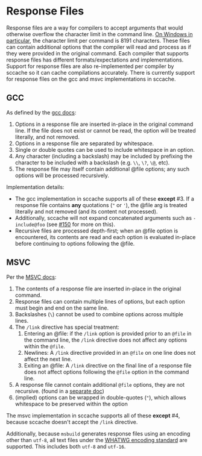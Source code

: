 # Response Files

Response files are a way for compilers to accept arguments that would otherwise overflow the character limit in the command line. [On Windows in particular](https://learn.microsoft.com/en-us/troubleshoot/windows-client/shell-experience/command-line-string-limitation), the character limit per command is 8191 characters. These files can contain additional options that the compiler will read and process as if they were provided in the original command. Each compiler that supports response files has different formats/expectations and implementations. Support for response files are also re-implemented per compiler by sccache so it can cache compilations accurately. There is currently support for response files on the gcc and msvc implementations in sccache.

## GCC

As defined by the [gcc docs](https://gcc.gnu.org/onlinedocs/gcc-4.6.3/gcc/Overall-Options.html#Overall-Options):

1. Options in a response file are inserted in-place in the original command line. If the file does not exist or cannot be read, the option will be treated literally, and not removed.
2. Options in a response file are separated by whitespace.
3. Single or double quotes can be used to include whitespace in an option.
4. Any character (including a backslash) may be included by prefixing the character to be included with a backslash (e.g. `\\`, `\?`, `\@`, etc).
5. The response file may itself contain additional @file options; any such options will be processed recursively.

Implementation details:
- The gcc implementation in sccache supports all of these **except** #3. If a response file contains **any** quotations (`"` or `'`), the @file arg is treated literally and not removed (and its content not processed).
- Additionally, sccache will not expand concatenated arguments such as `-include@foo` (see [#150](https://github.com/mozilla/sccache/issues/150#issuecomment-318586953) for more on this).
- Recursive files are processed depth-first; when an @file option is encountered, its contents are read and each option is evaluated in-place before continuing to options following the @file.

## MSVC

Per the [MSVC docs](https://learn.microsoft.com/en-us/cpp/build/reference/cl-command-files?view=msvc-170):

1. The contents of a response file are inserted in-place in the original command.
2. Response files can contain multiple lines of options, but each option must begin and end on the same line.
3. Backslashes (`\`) cannot be used to combine options across multiple lines.
4. The `/link` directive has special treatment:
    1. Entering an @file: if the `/link` option is provided prior to an `@file` in the command line, the `/link` directive does not affect any options within the `@file`.
    2. Newlines: A `/link` directive provided in an `@file` on one line does not affect the next line.
    3. Exiting an @file: A `/link` directive on the final line of a response file does not affect options following the `@file` option in the command line.
5. A response file cannot contain additional `@file` options, they are not recursive. (found in a [separate doc](https://learn.microsoft.com/en-us/cpp/build/reference/at-specify-a-compiler-response-file?view=msvc-170))
6. (implied) options can be wrapped in double-quotes (`"`), which allows whitespace to be preserved within the option

The msvc implementation in sccache supports all of these **except** #4, because sccache doesn't accept the `/link` directive. 

Additionally, because `msbuild` generates response files using an encoding other than `utf-8`, all text files under the [WHATWG encoding standard](https://encoding.spec.whatwg.org/) are supported. This includes both `utf-8` and `utf-16`.
